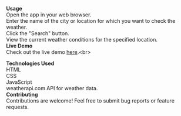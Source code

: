 **Usage**<br>
Open the app in your web browser.<br>
Enter the name of the city or location for which you want to check the weather.<br>
Click the "Search" button.<br>
View the current weather conditions for the specified location.<br>
**Live Demo**<br>
Check out the live demo [here]([https://your-username.github.io/weather-app](https://weather-app-nu-blue.vercel.app/)).<br>

**Technologies Used**<br>
HTML<br>
CSS<br>
JavaScript<br>
weatherapi.com API for weather data.<br>
**Contributing**<br>
Contributions are welcome! Feel free to submit bug reports or feature requests.<br>
